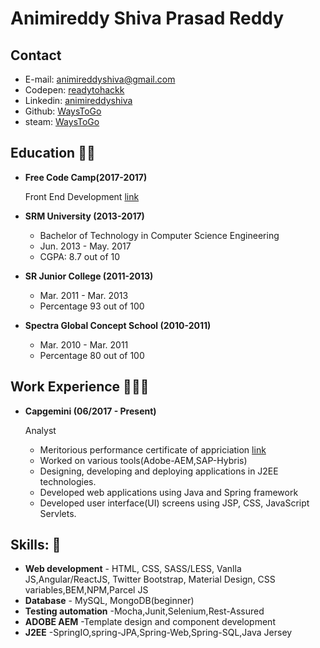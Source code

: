 # Animireddy Shiva Prasad Reddy

## Contact

 * E-mail: animireddyshiva@gmail.com
 * Codepen: [readytohackk](https://codepen.io/readytohackk)
 * Linkedin: [animireddyshiva](https://www.linkedin.com/in/animireddyshiva/)
 * Github: [WaysToGo](https://github.com/WaysToGo)
 * steam: [WaysToGo](https://steamcommunity.com/id/readytohackk/)


<!-- ## Interests

*   Software Development using the latest edge of the technologies
*   Intrested in automating tasks
*    -->

## Education 👨‍🎓

* **Free Code Camp(2017-2017)**

  Front End Development [link](https://www.freecodecamp.org/waystogo/front-end-certification)

* **SRM University (2013-2017)**

  * Bachelor of Technology in Computer Science Engineering 
  * Jun. 2013 - May. 2017
  * CGPA: 8.7 out of 10

* **SR Junior College (2011-2013)**

  *  Mar. 2011 -  Mar. 2013
  * Percentage 93 out of 100
  
* **Spectra Global Concept School (2010-2011)**

  *  Mar. 2010 -  Mar. 2011
  * Percentage 80 out of 100

## Work Experience 👨🏻‍💻

* **Capgemini (06/2017 - Present)**

    Analyst

    * Meritorious performance certificate of appriciation [link](https://drive.google.com/file/d/1xXew7R6pRY7HOwYka6hhZFCUkPZmv1D_/view?usp=sharing)
    * Worked on various tools(Adobe-AEM,SAP-Hybris)
    * Designing, developing and deploying applications in J2EE technologies.
    * Developed web applications using Java and Spring framework
    * Developed user interface(UI) screens using JSP, CSS, JavaScript Servlets.

## Skills: :space_invader:

* **Web development** - HTML, CSS, SASS/LESS, Vanlla JS,Angular/ReactJS, Twitter Bootstrap, Material Design, CSS variables,BEM,NPM,Parcel JS 
* **Database** - MySQL, MongoDB(beginner)
* **Testing automation** -Mocha,Junit,Selenium,Rest-Assured
* **ADOBE AEM** -Template design and component development
* **J2EE** -SpringIO,spring-JPA,Spring-Web,Spring-SQL,Java Jersey